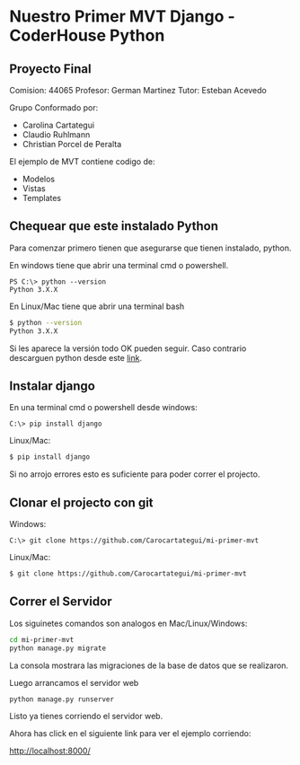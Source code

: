 # Nuestro Primer MVT Django - CoderHouse Python

## Proyecto Final

Comision: 44065
Profesor: German Martinez
Tutor: Esteban Acevedo

Grupo Conformado por:
- Carolina Cartategui
- Claudio Ruhlmann
- Christian Porcel de Peralta

El ejemplo de MVT contiene codigo de:

- Modelos
- Vistas
- Templates

## Chequear que este instalado Python

Para comenzar primero tienen que asegurarse que tienen instalado, python.

En windows tiene que abrir una terminal cmd o powershell.

```PS
PS C:\> python --version
Python 3.X.X 
```


En Linux/Mac tiene que abrir una terminal bash

```bash
$ python --version
Python 3.X.X 
```

Si les aparece la versión todo OK pueden seguir. Caso contrario descarguen python desde este [link](https://www.python.org/downloads/).

## Instalar django

En una terminal cmd o powershell desde windows:

```PS
C:\> pip install django
```

Linux/Mac:

```bash
$ pip install django
```

Si no arrojo errores esto es suficiente para poder correr el projecto.

## Clonar el projecto con git

Windows:

```PS
C:\> git clone https://github.com/Carocartategui/mi-primer-mvt
```

Linux/Mac:
```bash
$ git clone https://github.com/Carocartategui/mi-primer-mvt
```

## Correr el Servidor

Los siguinetes comandos son analogos en Mac/Linux/Windows:

```bash
cd mi-primer-mvt
python manage.py migrate
```
La consola mostrara las migraciones de la base de datos que se realizaron.

Luego arrancamos el servidor web

```bash
python manage.py runserver
```
Listo ya tienes corriendo el servidor web.

Ahora has click en el siguiente link para ver el ejemplo corriendo: 

[http://localhost:8000/](http://localhost:8000/)
